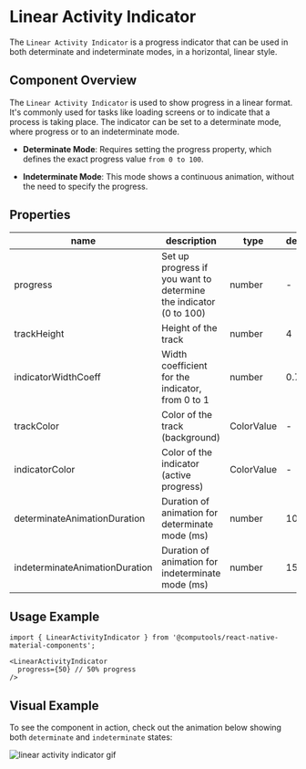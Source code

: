 # Linear Activity Indicator

The ```Linear Activity Indicator``` is a progress indicator that can be used in both determinate and indeterminate modes, in a horizontal, linear style.

## Component Overview

The ```Linear Activity Indicator``` is used to show progress in a linear format. It's commonly used for tasks like loading screens or to indicate that a process is taking place. The indicator can be set to a determinate mode, where progress or to an indeterminate mode.

- **Determinate Mode**: Requires setting the progress property, which defines the exact progress value ```from 0 to 100```.

- **Indeterminate Mode**: This mode shows a continuous animation, without the need to specify the progress.

## Properties

| name | description | type | default |
| ------ | ------ | ------ | ----|
| progress | Set up progress if you want to determine the indicator (0 to 100) | number | - |
| trackHeight | Height of the track | number | 4 |
| indicatorWidthCoeff | Width coefficient for the indicator, from 0 to 1 | number | 0.7 |
| trackColor | Color of the track (background) | ColorValue | - |
| indicatorColor | Color of the indicator (active progress) | ColorValue | - |
| determinateAnimationDuration | Duration of animation for determinate mode (ms) | number | 1000 |
| indeterminateAnimationDuration | Duration of animation for indeterminate mode (ms) | number | 1500 |

## Usage Example

```
import { LinearActivityIndicator } from '@computools/react-native-material-components';

<LinearActivityIndicator
  progress={50} // 50% progress
/>
```

## Visual Example

To see the component in action, check out the animation below showing both ```determinate``` and ```indeterminate``` states:

![linear activity indicator gif](https://ik.imagekit.io/Computools/rn-material-components/linear-indicator-gif.gif?updatedAt=1705066319092)


